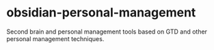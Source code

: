 # obsidian-personal-management
Second brain and personal management tools based on GTD and other personal management techniques.
